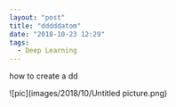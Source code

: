 ```yaml
---
layout: "post"
title: "dddddatom"
date: "2018-10-23 12:29"
tags:
  - Deep Learning
---
```

how to create a dd

![pic](images/2018/10/Untitled picture.png)
